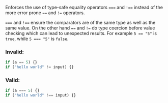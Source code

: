 Enforces the use of type-safe equality operators `===` and `!==` instead of the
more error prone `==` and `!=` operators.

`===` and `!==` ensure the comparators are of the same type as well as the same
value. On the other hand `==` and `!=` do type coercion before value checking
which can lead to unexpected results. For example `5 == "5"` is `true`, while
`5 === "5"` is `false`.

### Invalid:

```typescript
if (a == 5) {}
if ("hello world" != input) {}
```

### Valid:

```typescript
if (a === 5) {}
if ("hello world" !== input) {}
```
